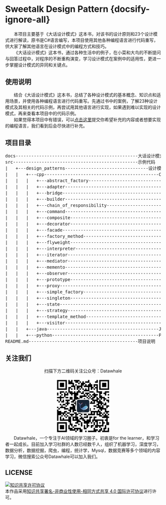 # Sweetalk Design Pattern {docsify-ignore-all}

&emsp;&emsp;本项目主要基于《大话设计模式》这本书，对该书的设计原则和23个设计模式进行解读，原书是C#语言编写，本项目使用其他各种编程语言进行代码重写，供大家了解其他语言在设计模式中的编程方式和技巧。  
&emsp;&emsp;《大话设计模式》这本书，通过各种生活中的例子，在小菜和大鸟的不断提问与回答过程中，对程序的不断重构演变，学习设计模式在案例中的适用性，更进一步掌握设计模式的异同和关键点。  

## 使用说明

&emsp;&emsp;结合《大话设计模式》这本书，总结了各种设计模式的基本概念、知识点和适用场景，并使用各种编程语言进行代码重写。先通过书中的案例，了解23种设计模式及其相关的代码示例，再尝试用其他语言进行实现，如果遇到难以实现的设计模式，再来查看本项目中的代码示例。  
&emsp;&emsp;如果觉得本项目中有错误，可以[点击这里](https://github.com/datawhalechina/sweetalk-design-pattern/issues)提交你希望补充的内容或者想要实现的编程语言，我们看到后会尽快进行补充。  

## 项目目录

<pre>
docs-----------------------------------------------大话设计模式
src------------------------------------------------示例代码
|   +---design_patterns--------------------------------设计模式示例代码
|   |   +---cpp--------------------------------------------C++语言示例代码
|   |   |   +---abstract_factory-------------------------------抽象工厂模式
|   |   |   +---adapter----------------------------------------适配器模式
|   |   |   +---bridge-----------------------------------------抽桥接模式
|   |   |   +---builder----------------------------------------建造者模式
|   |   |   +---chain_of_responsibility------------------------职责链模式
|   |   |   +---command----------------------------------------命令模式
|   |   |   +---composite--------------------------------------组合模式
|   |   |   +---decorator--------------------------------------装饰模式
|   |   |   +---facade-----------------------------------------外观模式
|   |   |   +---factory_method---------------------------------工厂方法模式
|   |   |   +---flyweight--------------------------------------享元模式
|   |   |   +---interpreter------------------------------------解释器模式
|   |   |   +---iterator---------------------------------------迭代器模式
|   |   |   +---mediator---------------------------------------中介者模式
|   |   |   +---memento----------------------------------------备忘录模式
|   |   |   +---observer---------------------------------------观察者模式
|   |   |   +---prototype--------------------------------------原型模式
|   |   |   +---proxy------------------------------------------代理模式
|   |   |   +---simple_factory---------------------------------简单工厂模式
|   |   |   +---singleton--------------------------------------单例模式
|   |   |   +---state------------------------------------------状态模式
|   |   |   +---strategy---------------------------------------策略模式
|   |   |   +---template_method--------------------------------模板方法模式
|   |   |   +---visitor----------------------------------------访问者模式
|   |   +---java-------------------------------------------Java语言示例代码
|   |   +---python-----------------------------------------Python语言示例代码
README.md------------------------------------------项目说明
</pre>

## 关注我们
<div align=center>
<p>扫描下方二维码关注公众号：Datawhale</p>
<img src="resources/qrcode.jpeg" width = "180" height = "180">
</div>
&emsp;&emsp;Datawhale，一个专注于AI领域的学习圈子。初衷是for the learner，和学习者一起成长。目前加入学习社群的人数已经数千人，组织了机器学习，深度学习，数据分析，数据挖掘，爬虫，编程，统计学，Mysql，数据竞赛等多个领域的内容学习，微信搜索公众号Datawhale可以加入我们。

## LICENSE
<a rel="license" href="http://creativecommons.org/licenses/by-nc-sa/4.0/"><img alt="知识共享许可协议" style="border-width:0" src="https://img.shields.io/badge/license-CC%20BY--NC--SA%204.0-lightgrey" /></a><br />本作品采用<a rel="license" href="http://creativecommons.org/licenses/by-nc-sa/4.0/">知识共享署名-非商业性使用-相同方式共享 4.0 国际许可协议</a>进行许可。